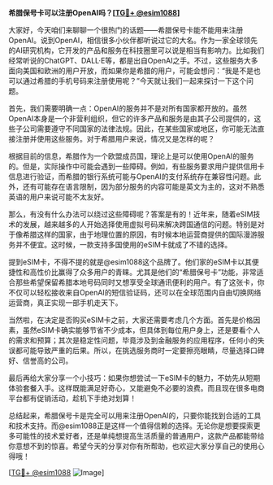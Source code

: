 **希腊保号卡可以注册OpenAI吗？[[TG💪+ @esim1088](https://t.me/s/esim1088)]**

大家好，今天咱们来聊聊一个很热门的话题——希腊保号卡能不能用来注册OpenAI。说到OpenAI，相信很多小伙伴都听说过它的大名。作为一家全球领先的AI研究机构，它开发的产品和服务在科技圈里可以说是相当有影响力。比如我们经常听说的ChatGPT、DALL·E等，都是出自OpenAI之手。不过，这些服务大多面向美国和欧洲的用户开放，而如果你是希腊的用户，可能会想问：“我是不是也可以通过希腊的手机号码来注册使用呢？”今天就让我们一起来探讨一下这个问题。

首先，我们需要明确一点：OpenAI的服务并不是对所有国家都开放的。虽然OpenAI本身是一个非营利组织，但它的许多产品和服务是由其子公司提供的，这些子公司需要遵守不同国家的法律法规。因此，在某些国家或地区，你可能无法直接注册并使用这些服务。对于希腊用户来说，情况又是怎样的呢？

根据目前的信息，希腊作为一个欧盟成员国，理论上是可以使用OpenAI的服务的。但是，实际操作中可能会遇到一些障碍。例如，有些服务要求用户提供信用卡信息进行验证，而希腊的银行系统可能与OpenAI的支付系统存在兼容性问题。此外，还有可能存在语言限制，因为部分服务的内容可能是英文为主的，这对不熟悉英语的用户来说可能不太友好。

那么，有没有什么办法可以绕过这些障碍呢？答案是有的！近年来，随着eSIM技术的发展，越来越多的人开始选择使用虚拟号码来解决跨国通信的问题。特别是对于像希腊这样的国家，由于地理位置的原因，有时候本地运营商提供的国际漫游服务并不便宜。这时候，一款支持多国使用的eSIM卡就成了不错的选择。

提到eSIM卡，不得不提的就是@esim1088这个品牌了。他们家的eSIM卡以其便捷性和高性价比赢得了众多用户的青睐。尤其是他们的“希腊保号卡”功能，非常适合那些希望保留希腊本地号码同时又想享受全球通讯便利的用户。有了这张卡，你不仅可以轻松接收来自OpenAI的短信验证码，还可以在全球范围内自由切换网络运营商，真正实现一部手机走天下。

当然啦，在决定是否购买eSIM卡之前，大家还需要考虑几个方面。首先是价格因素，虽然eSIM卡确实能够节省不少成本，但具体到每位用户身上，还是要看个人的需求和预算；其次是稳定性问题，毕竟涉及到金融服务的应用程序，任何小的失误都可能导致严重的后果。所以，在挑选服务商时一定要擦亮眼睛，尽量选择口碑好、信誉高的公司。

最后再给大家分享一个小技巧：如果你想尝试一下eSIM卡的魅力，不妨先从短期体验套餐入手。这样既能满足好奇心，又能避免不必要的浪费。而且现在很多电商平台都有促销活动，趁机下手绝对划算！

总结起来，希腊保号卡是完全可以用来注册OpenAI的，只要你能找到合适的工具和技术支持。而@esim1088正是这样一个值得信赖的选择。无论你是想要探索更多可能性的技术爱好者，还是单纯想提高生活质量的普通用户，这款产品都能带给你意想不到的惊喜。希望今天的分享对你有所帮助，也欢迎大家分享自己的使用心得哦！

[[TG💪+ @esim1088](https://t.me/s/esim1088) ![Image](https://i.postimg.cc/4NQfJmqS/Snipaste-2025-05-13-00-14-12.png)]